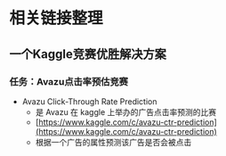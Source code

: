 # 相关链接整理

##  一个Kaggle竞赛优胜解决方案

### 任务：Avazu点击率预估竞赛

- Avazu Click-Through Rate Prediction
	- 是 Avazu 在 kaggle 上举办的广告点击率预测的比赛
	- [https://www.kaggle.com/c/avazu-ctr-prediction](https://www.kaggle.com/c/avazu-ctr-prediction)
	- 根据一个广告的属性预测该广告是否会被点击
	